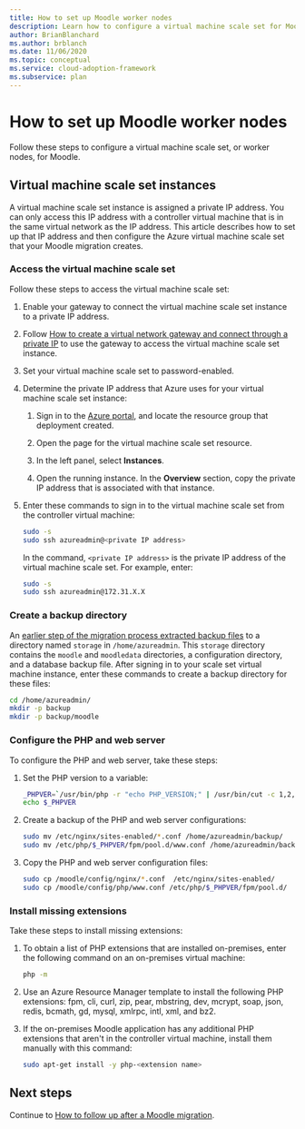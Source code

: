 ```yaml
---
title: How to set up Moodle worker nodes
description: Learn how to configure a virtual machine scale set for Moodle. See how to access the scale set from the controller by using a private IP address.
author: BrianBlanchard
ms.author: brblanch
ms.date: 11/06/2020
ms.topic: conceptual
ms.service: cloud-adoption-framework
ms.subservice: plan
---
```


# How to set up Moodle worker nodes

Follow these steps to configure a virtual machine scale set, or worker nodes, for Moodle.

## Virtual machine scale set instances

A virtual machine scale set instance is assigned a private IP address. You can only access this IP address with a controller virtual machine that is in the same virtual network as the IP address. This article describes how to set up that IP address and then configure the Azure virtual machine scale set that your Moodle migration creates.

### Access the virtual machine scale set

Follow these steps to access the virtual machine scale set:

1. Enable your gateway to connect the virtual machine scale set instance to a private IP address.

1. Follow [How to create a virtual network gateway and connect through a private IP](./vpn-gateway.md) to use the gateway to access the virtual machine scale set instance.

1. Set your virtual machine scale set to password-enabled.

1. Determine the private IP address that Azure uses for your virtual machine scale set instance:

   1. Sign in to the [Azure portal](https://ms.portal.azure.com/#home), and locate the resource group that deployment created.

   1. Open the page for the virtual machine scale set resource.

   1. In the left panel, select **Instances**.

   1. Open the running instance. In the **Overview** section, copy the private IP address that is associated with that instance.

1. Enter these commands to sign in to the virtual machine scale set from the controller virtual machine:

   ```bash
   sudo -s
   sudo ssh azureadmin@<private IP address>
   ```

   In the command, `<private IP address>` is the private IP address of the virtual machine scale set. For example, enter:

   ```bash
   sudo -s
   sudo ssh azureadmin@172.31.X.X
   ```

### Create a backup directory

An [earlier step of the migration process extracted backup files](./migration-start.md#back-up-the-current-configuration) to a directory named `storage` in `/home/azureadmin`. This `storage` directory contains the `moodle` and `moodledata` directories, a configuration directory, and a database backup file. After signing in to your scale set virtual machine instance, enter these commands to create a backup directory for these files:

```bash
cd /home/azureadmin/
mkdir -p backup
mkdir -p backup/moodle
```

### Configure the PHP and web server
To configure the PHP and web server, take these steps:

1. Set the PHP version to a variable:

   ```bash
   _PHPVER=`/usr/bin/php -r "echo PHP_VERSION;" | /usr/bin/cut -c 1,2,3`
   echo $_PHPVER
   ```

1. Create a backup of the PHP and web server configurations:

   ```bash
   sudo mv /etc/nginx/sites-enabled/*.conf /home/azureadmin/backup/
   sudo mv /etc/php/$_PHPVER/fpm/pool.d/www.conf /home/azureadmin/backup/www.conf  
   ```

1. Copy the PHP and web server configuration files:

   ```bash
   sudo cp /moodle/config/nginx/*.conf  /etc/nginx/sites-enabled/
   sudo cp /moodle/config/php/www.conf /etc/php/$_PHPVER/fpm/pool.d/
   ```

### Install missing extensions

Take these steps to install missing extensions:

1. To obtain a list of PHP extensions that are installed on-premises, enter the following command on an on-premises virtual machine:

   ```bash
   php -m
   ```

1. Use an Azure Resource Manager template to install the following PHP extensions: fpm, cli, curl, zip, pear, mbstring, dev, mcrypt, soap, json, redis, bcmath, gd, mysql, xmlrpc, intl, xml, and bz2.

1. If the on-premises Moodle application has any additional PHP extensions that aren't in the controller virtual machine, install them manually with this command:

   ```bash
   sudo apt-get install -y php-<extension name>
   ```

## Next steps

Continue to [How to follow up after a Moodle migration](./migration-post.md).
